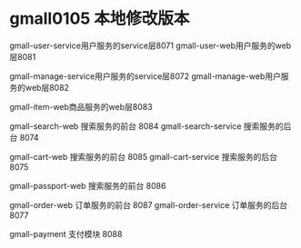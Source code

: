 # gmall0105 本地修改版本

gmall-user-service用户服务的service层8071
gmall-user-web用户服务的web层8081


gmall-manage-service用户服务的service层8072
gmall-manage-web用户服务的web层8082

gmall-item-web商品服务的web层8083

gmall-search-web 搜索服务的前台 8084
gmall-search-service 搜索服务的后台 8074

gmall-cart-web 搜索服务的前台 8085
gmall-cart-service 搜索服务的后台 8075

gmall-passport-web 搜索服务的前台 8086

gmall-order-web 订单服务的前台 8087
gmall-order-service 订单服务的后台 8077

gmall-payment 支付模块 8088
